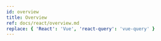 ```yaml
---
id: overview
title: Overview
ref: docs/react/overview.md
replace: { 'React': 'Vue', 'react-query': 'vue-query' }
---
```


[//]: # 'Example'
[//]: # 'Example'
[//]: # 'Course'
[//]: # 'Course'
